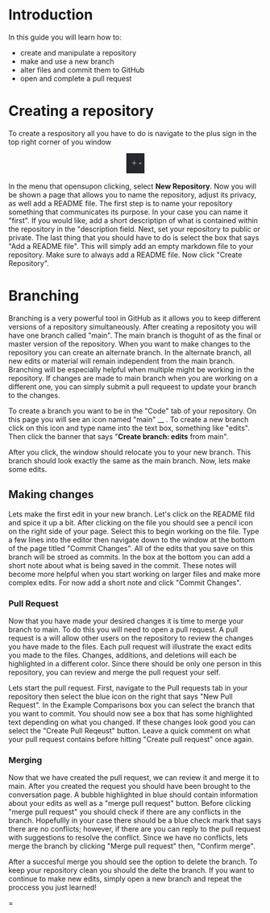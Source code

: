 # Introduction

In this guide you will learn how to: 
 - create and manipulate a repository
 - make and use a new branch 
 - alter files and commit them to GitHub
 - open and complete a pull request 

# Creating a repository
To create a respository all you have to do is navigate to the plus sign in the top right corner of you window <p align = "center"> <img src = "/images/plus_sign.png" height = 40></p> In the menu that opensupon clicking, select **New Repository**. Now you will be shown a page that allows you to name the repository, adjust its privacy, as well add a README file. The first step is to name your repository something that communicates its purpose. In your case you can name it "first". If you would like, add a short descriptipn of what is contained within the repository in the "description field. Next, set your repository to public or private. The last thing that you should have to do is select the box that says "Add a README file". This will simply add an empty markdown file to your repository. Make sure to always add a README file. Now click "Create Repository". 

# Branching
Branching is a very powerful tool in GitHub as it allows you to keep different versions of a repository simultaneously. After creating a repositoty you will  have one branch called "main". The main branch is thoguht of as the final or master version of the repository.  When you want to make changes to the repository you can create an alternate branch.  In the alternate branch, all new edits or material will remain independent from the main branch. Branching will be especially helpful when multiple might be working in the repository. If changes are made to main branch when you are working on a different one, you can simply submit a pull requeest to update your branch to the changes. 

To create a branch you want to be in the "Code" tab of your repository. On this page you will see an icon named "main" __ . To create a new branch click on this icon and type name into the text box, something like "edits". Then click the banner that says "**Create branch: edits** from main".

After you click, the window should relocate you to your new branch. This branch should look exactly the same as the main branch. Now, lets make some edits. 

## Making changes 


Lets make the first edit in your new branch. Let's click on the README fild and spice it up a bit. After clicking on the file you should see a pencil icon on the right side of your page. Select this to begin working on the file. Type a few lines into the editor then navigate down to the window at the bottom of the page titled "Commit Changes". All of the edits that you save on this branch will be stroed as commits. In the box at the bottom you can add a short note about what is being saved in the commit. These notes will become more helpful when you start working on larger files and make more complex edits. For now add a short note and click "Commit Changes". 

### Pull Request

Now that you have made your desired changes it is time to merge your branch to main. To do this you will need to open a pull request. A pull request is a will allow other users on the repository to review the changes you have made to the files. Each pull request will illustrate the exact edits you made to the files. Changes, additions, and deletions will each be highlighted in a different color. Since there should be only one person in this repository, you can review and merge the pull request your self. 

Lets start the pull request. First, navigate to the Pull requests tab in your repository then select the blue icon on the right that says "New Pull Request". In the Example Comparisons box you can select the branch that you want to commit. You should now see a box that has some highlighted text depending on what you changed. If these changes look good you can select the "Create Pull Reqeust" button. Leave a quick comment on what your pull request contains before hitting "Create pull request" once again. 
 
### Merging
Now that we have created the pull request, we can review it and merge it to main. After you created the request you should have been brought to the conversation page. A bubble highlighted in blue should contain information about your edits as well as a "merge pull request" button. Before clicking "merge pull request" you should check if there are any conflicts in the branch. Hopefullly in your case there should be a blue check mark that says there are no conflicts; however, if there are you can reply to the pull request with suggestions to resolve the conflict. Since we have no conflicts, lets merge the branch by clicking "Merge pull request" then, "Confirm merge". 

After a succesful merge you should see the option to delete the branch. To keep your repository clean you should the delte the branch. If you want to continue to make new edits, simply open a new branch and repeat the proccess you just learned! 




=
